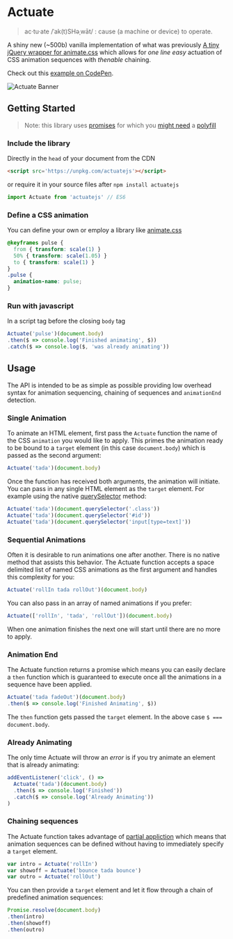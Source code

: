 # Actuate

> ac·tu·ate /ˈak(t)SHəˌwāt/ : cause (a machine or device) to operate.

A shiny new (~500b) vanilla implementation of what was previously [A tiny jQuery wrapper for animate.css](https://github.com/lukejacksonn/Actuate/releases/tag/v1.0.0) which allows for _one line easy_ actuation of CSS animation sequences with _thenable_ chaining.

Check out this [example on CodePen](http://codepen.io/lukejacksonn/pen/dvaPPG).

![Actuate Banner](https://cloud.githubusercontent.com/assets/1457604/24648564/34adf08c-194e-11e7-9c12-dd97d85363b8.gif)

## Getting Started

> Note: this library uses [promises](https://developer.mozilla.org/en/docs/Web/JavaScript/Reference/Global_Objects/Promise) for which you [might need](http://caniuse.com/#feat=promises) a [polyfill](https://polyfill.io/v2/docs/)

### Include the library
Directly in the `head` of your document from the CDN
```html
<script src='https://unpkg.com/actuatejs'></script>
```
or require it in your source files after `npm install actuatejs`
```js
import Actuate from 'actuatejs' // ES6
```

### Define a CSS animation
You can define your own or employ a library like [animate.css](https://github.com/daneden/animate.css)
```css
@keyframes pulse {
  from { transform: scale(1) }
  50% { transform: scale(1.05) }
  to { transform: scale(1) }
}
.pulse {
  animation-name: pulse;
}
```

### Run with javascript
In a script tag before the closing `body` tag
```js
Actuate('pulse')(document.body)
.then($ => console.log('Finished animating', $))
.catch($ => console.log($, 'was already animating'))
```

## Usage

The API is intended to be as simple as possible providing low overhead syntax for animation sequencing, chaining of sequences and `animationEnd` detection.

### Single Animation

To animate an HTML element, first pass the `Actuate` function the name of the CSS `animation` you would like to apply. This primes the animation ready to be bound to a `target` element (in this case `document.body`) which is passed as the second argument:

```js
Actuate('tada')(document.body)
```

Once the function has received both arguments, the animation will initiate. You can pass in any single HTML element as the `target` element. For example using the native [querySelector](https://developer.mozilla.org/en-US/docs/Web/API/Document/querySelector) method:

```js
Actuate('tada')(document.querySelector('.class'))
Actuate('tada')(document.querySelector('#id'))
Actuate('tada')(document.querySelector('input[type=text]'))
```

### Sequential Animations

Often it is desirable to run animations one after another. There is no native method that assists this behavior. The Actuate function accepts a space delimited list of named CSS animations as the first argument and handles this complexity for you:

```js
Actuate('rollIn tada rollOut')(document.body)
```

You can also pass in an array of named animations if you prefer:

```js
Actuate(['rollIn', 'tada', 'rollOut'])(document.body)
```

When one animation finishes the next one will start until there are no more to apply.

### Animation End

The Actuate function returns a promise which means you can easily declare a `then` function which is guaranteed to execute once all the animations in a sequence have been applied.

```js
Actuate('tada fadeOut')(document.body)
.then($ => console.log('Finished Animating', $))
```

The `then` function gets passed the `target` element. In the above case `$ === document.body`.

### Already Animating

The only time Actuate will throw an _error_ is if you try animate an element that is already animating:

```js
addEventListener('click', () =>
  Actuate('tada')(document.body)
  .then($ => console.log('Finished'))
  .catch($ => console.log('Already Animating'))
)
```

### Chaining sequences

The Actuate function takes advantage of [partial appliction](https://en.wikipedia.org/wiki/Partial_application) which means that animation sequences can be defined without having to immediately specify a `target` element.

```js
var intro = Actuate('rollIn')
var showoff = Actuate('bounce tada bounce')
var outro = Actuate('rollOut')
```

You can then provide a `target` element and let it flow through a chain of predefined animation sequences:

```js
Promise.resolve(document.body)
.then(intro)
.then(showoff)
.then(outro)
```
